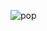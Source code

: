 ![pop](https://github.com/HM-25/Cyber-Defence-Frameworks/assets/137265365/99a105ec-b341-4691-9cd8-4816f165ef70)
